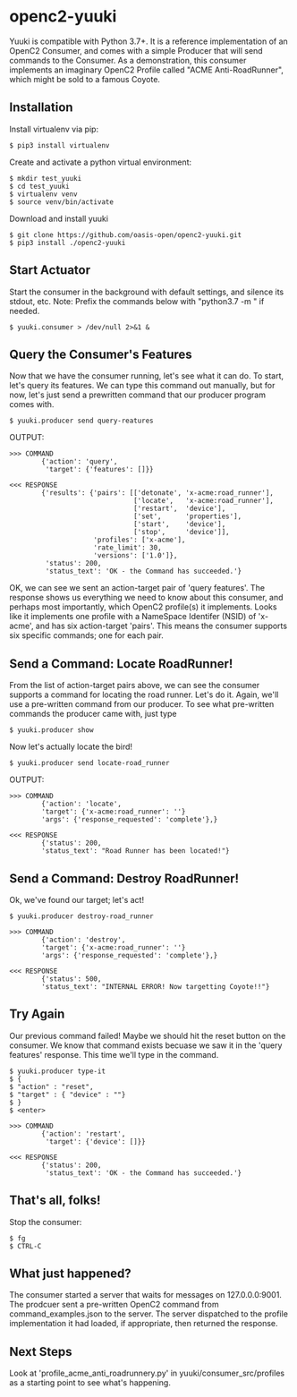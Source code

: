 # openc2-yuuki

Yuuki is compatible with Python 3.7+. It is a reference implementation of an OpenC2 Consumer, and comes with a simple Producer that will send commands to the Consumer.
As a demonstration, this consumer implements an imaginary OpenC2 Profile called "ACME Anti-RoadRunner", which might be sold to a famous Coyote.

## Installation

Install virtualenv via pip:

    $ pip3 install virtualenv

Create and activate a python virtual environment:
    
    $ mkdir test_yuuki
    $ cd test_yuuki
    $ virtualenv venv
    $ source venv/bin/activate

Download and install yuuki
    
    $ git clone https://github.com/oasis-open/openc2-yuuki.git
    $ pip3 install ./openc2-yuuki



## Start Actuator

Start the consumer in the background with default settings, and silence its stdout, etc. Note: Prefix the commands below with "python3.7 -m " if needed.

    $ yuuki.consumer > /dev/null 2>&1 &

## Query the Consumer's Features

Now that we have the consumer running, let's see what it can do. To start, let's query its features. We can type this command out manually, but for now, let's just send a prewritten command that our producer program comes with.

    $ yuuki.producer send query-reatures

OUTPUT:

    >>> COMMAND
            {'action': 'query',
             'target': {'features': []}}

    <<< RESPONSE
            {'results': {'pairs': [['detonate', 'x-acme:road_runner'],
                                   ['locate',   'x-acme:road_runner'],
                                   ['restart',  'device'],
                                   ['set',      'properties'],
                                   ['start',    'device'],
                                   ['stop',     'device']],
                         'profiles': ['x-acme'],
                         'rate_limit': 30,
                         'versions': ['1.0']},
             'status': 200,
             'status_text': 'OK - the Command has succeeded.'}

OK, we can see we sent an action-target pair of 'query features'. The response shows us everything we need to know about this consumer, and perhaps most importantly, which OpenC2 profile(s) it implements. Looks like it implements one profile with a NameSpace Identifer (NSID) of 'x-acme', and has six action-target 'pairs'. This means the consumer supports six specific commands; one for each pair. 

## Send a Command: Locate RoadRunner!

From the list of action-target pairs above, we can see the consumer supports a command for locating the road runner. Let's do it. Again, we'll use a pre-written command from our producer. To see what pre-written commands the producer came with, just type

    $ yuuki.producer show

Now let's actually locate the bird!

    $ yuuki.producer send locate-road_runner

OUTPUT:

    >>> COMMAND
            {'action': 'locate',
            'target': {'x-acme:road_runner': ''}
            'args': {'response_requested': 'complete'},}

    <<< RESPONSE
            {'status': 200,
            'status_text': "Road Runner has been located!"}

## Send a Command: Destroy RoadRunner!

Ok, we've found our target; let's act!

    $ yuuki.producer destroy-road_runner

    >>> COMMAND
            {'action': 'destroy',
            'target': {'x-acme:road_runner': ''}
            'args': {'response_requested': 'complete'},}

    <<< RESPONSE
            {'status': 500,
            'status_text': "INTERNAL ERROR! Now targetting Coyote!!"}

## Try Again

Our previous command failed! Maybe we should hit the reset button on the consumer. We know that command exists becuase we saw it in the 'query features' response. This time we'll type in the command.
    
    $ yuuki.producer type-it
    $ {
    $ "action" : "reset",
    $ "target" : { "device" : ""}
    $ }
    $ <enter>

    >>> COMMAND
            {'action': 'restart',
             'target': {'device': []}}

    <<< RESPONSE
            {'status': 200,
             'status_text': 'OK - the Command has succeeded.'}


## That's all, folks!

Stop the consumer:

    $ fg
    $ CTRL-C


## What just happened?

The consumer started a server that waits for messages on 127.0.0.0:9001.
The prodcuer sent a pre-written OpenC2 command from command_examples.json to the server.
The server dispatched to the profile implementation it had loaded, if appropriate, then returned the response.



## Next Steps
Look at 'profile_acme_anti_roadrunnery.py' in yuuki/consumer_src/profiles as a starting point to see what's happening.